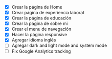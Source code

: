 - [x] Crear la página de Home
- [x] Crear página de experiencia laboral
- [x] Crear la página de educación
- [x] Crear la página de sobre mi
- [x] Crear el menu de navegación
- [x] Hacer la página responsive
- [x] Agregar idioma inglés
- [ ] Agregar dark and light mode and system mode
- [ ] Fix Google Analytics tracking